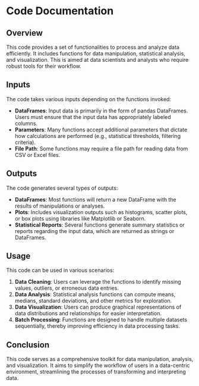 # Code Documentation

## Overview
This code provides a set of functionalities to process and analyze data efficiently. It includes functions for data manipulation, statistical analysis, and visualization. This is aimed at data scientists and analysts who require robust tools for their workflow.

## Inputs
The code takes various inputs depending on the functions invoked:

- **DataFrames**: Input data is primarily in the form of pandas DataFrames. Users must ensure that the input data has appropriately labeled columns.
- **Parameters**: Many functions accept additional parameters that dictate how calculations are performed (e.g., statistical thresholds, filtering criteria).
- **File Path**: Some functions may require a file path for reading data from CSV or Excel files.

## Outputs
The code generates several types of outputs:

- **DataFrames**: Most functions will return a new DataFrame with the results of manipulations or analyses.
- **Plots**: Includes visualization outputs such as histograms, scatter plots, or box plots using libraries like Matplotlib or Seaborn.
- **Statistical Reports**: Several functions generate summary statistics or reports regarding the input data, which are returned as strings or DataFrames.

## Usage
This code can be used in various scenarios:

1. **Data Cleaning**: Users can leverage the functions to identify missing values, outliers, or erroneous data entries.
2. **Data Analysis**: Statistical analysis functions can compute means, medians, standard deviations, and other metrics for exploration.
3. **Data Visualization**: Users can produce graphical representations of data distributions and relationships for easier interpretation.
4. **Batch Processing**: Functions are designed to handle multiple datasets sequentially, thereby improving efficiency in data processing tasks.

## Conclusion
This code serves as a comprehensive toolkit for data manipulation, analysis, and visualization. It aims to simplify the workflow of users in a data-centric environment, streamlining the processes of transforming and interpreting data.

